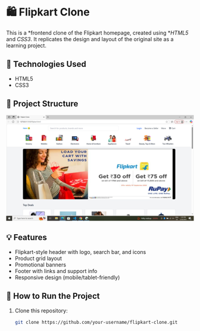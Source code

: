 # 🛍️ Flipkart Clone

This is a *frontend clone of the Flipkart homepage, created using **HTML5* and *CSS3*. It replicates the design and layout of the original site as a learning project.

## 🔧 Technologies Used

- HTML5
- CSS3

## 📂 Project Structure

![Flipkart Clone Screenshot ](https://github.com/abhaysaklani706/Flipkart_clone/blob/main/Screenshot%20(1).png)

## 💡 Features

- Flipkart-style header with logo, search bar, and icons
- Product grid layout
- Promotional banners
- Footer with links and support info
- Responsive design (mobile/tablet-friendly)




## 🚀 How to Run the Project

1. Clone this repository:
   ```bash
   git clone https://github.com/your-username/flipkart-clone.git
